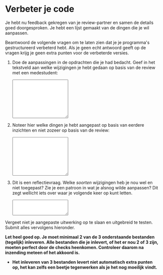 # Verbeter je code

Je hebt nu feedback gekregen van je review-partner en samen de details goed doorgesproken. Je hebt een lijst gemaakt van de dingen die je wil aanpassen.

Beantwoord de volgende vragen om te laten zien dat je je programma's gestructureerd verbeterd hebt. Als je geen echt antwoord geeft op de vragen krijg je geen extra punten voor de verbeterde versies.

1.  Doe de aanpassingen in de opdrachten die je had bedacht. Geef in het tekstveld aan welke wijzigingen je hebt gedaan op basis van de review met een medestudent:

    <textarea name="form[changes_review]" rows="8" required></textarea>

2.  Noteer hier welke dingen je hebt aangepast op basis van eerdere inzichten en niet zozeer op basis van de review:

    <textarea name="form[changes_adhoc]" rows="8" required></textarea>

4.  Dit is een reflectievraag. Welke *soorten* wijzigingen heb je nou wel en niet toegepast? Zie je een patroon in wat je alsnog wilde aanpassen? Dit zegt wellicht iets over waar je volgende keer op kunt letten.

    <textarea name="form[not_changed]" rows="3" required></textarea>

Vergeet niet je aangepaste uitwerking op te slaan en uitgebreid te testen. Submit alles vervolgens hieronder.

**Let heel goed op. Je moet minimaal 2 van de 3 onderstaande bestanden (tegelijk) inleveren. Alle bestanden die je inlevert, of het er nou 2 of 3 zijn, moeten perfect door de checks heenkomen. Controleer daarom na inzending meteen of het akkoord is.**

- **Het inleveren van 3 bestanden levert niet automatisch extra punten op, het kan zelfs een beetje tegenwerken als je het nog moeilijk vindt.**

